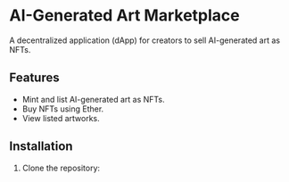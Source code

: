 # AI-Generated Art Marketplace

A decentralized application (dApp) for creators to sell AI-generated art as NFTs.

## Features
- Mint and list AI-generated art as NFTs.
- Buy NFTs using Ether.
- View listed artworks.

## Installation
1. Clone the repository:
